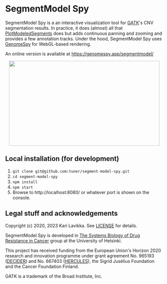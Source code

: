 # SegmentModel Spy

SegmentModel Spy is a an interactive visualization tool for
[GATK](https://gatk.broadinstitute.org/)'s CNV segmentation results. In
practice, it does (almost) all that
[PlotModeledSegments](https://gatk.broadinstitute.org/hc/en-us/articles/360037593891-PlotModeledSegments)
does but adds continuous panning and zooming and provides a few annotation tracks.
Under the hood, SegmentModel Spy uses
[GenomeSpy](https://github.com/tuner/genome-spy) for WebGL-based rendering.

An online version is available at https://genomespy.app/segmentmodel/

<p align="center">
  <img width="480" height="270" src="docs/video.gif" />
</p>

## Local installation (for development)

1. `git clone git@github.com:tuner/segment-model-spy.git`
2. `cd segment-model-spy`
3. `npm install`
4. `npm start`
5. Browse to http://localhost:8080/ or whatever port is shown on the console.

## Legal stuff and acknowledgements

Copyright (c) 2020, 2023 Kari Lavikka. See [LICENSE](LICENSE) for details.

SegmentModel Spy is developed in [The Systems Biology of Drug Resistance in
Cancer](https://www.helsinki.fi/en/researchgroups/systems-biology-of-drug-resistance-in-cancer)
group at the University of Helsinki.

This project has received funding from the European Union's Horizon 2020
research and innovation programme under grant agreement No. 965193
([DECIDER](https://www.deciderproject.eu/)) and No. 667403
([HERCULES](https://project-hercules.eu/)), the Sigrid Jusélius Foundation and
the Cancer Foundation Finland.

GATK is a trademark of the Broad Institute, Inc.
